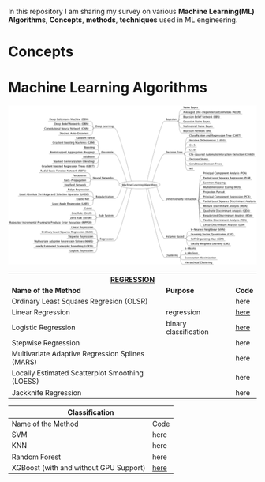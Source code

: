 In this repository I am sharing my survey on various **Machine Learning(ML) Algorithms**, **Concepts**, **methods**, **techniques** used in ML engineering.

# Concepts

# Machine Learning Algorithms

![Alt text](All_Algos.png)



 <table>
  <tr>
    <th colspan="3"><span style="font-weight:bold;text-decoration:underline">REGRESSION</span><br></th>
  </tr>
  <tr>
    <td><span style="font-weight:bold">Name of the Method</span></td>
    <td><span style="font-weight:bold">Purpose</span></td>
    <td><span style="font-weight:bold">Code</span></td>
  </tr>
  <tr>
    <td>Ordinary Least Squares Regresion (OLSR)</td>
    <td></td>
    <td>here</td>
  </tr>
  <tr>
    <td>Linear Regression</td>
    <td>regression</td>
    <td><a href="https://github.com/abhinabasaha/Machine_Learning_Algorithms/tree/master/Regression/Linear_Regression">here</td>
  </tr>
  <tr>
    <td>Logistic Regression</td>
    <td>binary classification</td>
    <td><a href="https://github.com/abhinabasaha/Machine_Learning_Algorithms/tree/master/Regression/Logistic_Regression">here</td>
  </tr>
  <tr>
    <td>Stepwise Regression</td>
    <td></td>
    <td>here</td>
  </tr>
  <tr>
    <td>Multivariate Adaptive Regression Splines (MARS)</td>
    <td></td>
    <td>here</td>
  </tr>
  <tr>
    <td>Locally Estimated Scatterplot Smoothing (LOESS)</td>
    <td></td>
    <td>here</td>
  </tr>
  <tr>
    <td>Jackknife Regression</td>
    <td></td>
    <td>here</td>
  </tr>
</table>



<table>
<thead>
  <tr>
    <th colspan="2">Classification<br></th>
  </tr>
</thead>
<tbody>
  <tr>
    <td>Name of the Method</td>
    <td>Code</td>
  </tr>
  <tr>
    <td>SVM</td>
    <td>here</td>
  </tr>
  <tr>
    <td>KNN</td>
    <td>here</td>
  </tr>
  <tr>
    <td>Random Forest</td>
    <td>here</td>
  </tr>
  <tr>
    <td>XGBoost (with and without GPU Support)</td>
    <td><a href="https://github.com/abhinabasaha/Machine_Learning_Algorithms/blob/master/Ensemble%20Learning/XG_boost/XG_boost.ipynb">here</a></td>
  </tr>
</tbody>
</table>


